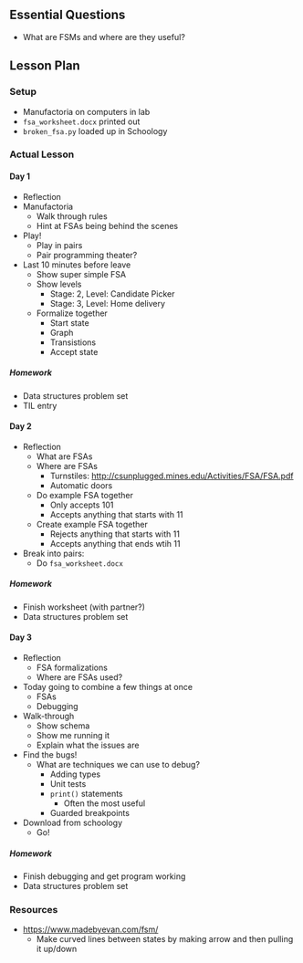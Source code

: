 ## Essential Questions

- What are FSMs and where are they useful?

## Lesson Plan

### Setup

- Manufactoria on computers in lab
- `fsa_worksheet.docx` printed out
- `broken_fsa.py` loaded up in Schoology

### Actual Lesson

#### Day 1

- Reflection
- Manufactoria
    - Walk through rules
    - Hint at FSAs being behind the scenes
- Play!
    - Play in pairs
    - Pair programming theater?
- Last 10 minutes before leave
    - Show super simple FSA
    - Show levels
        - Stage: 2, Level: Candidate Picker
        - Stage: 3, Level: Home delivery
    - Formalize together
        - Start state
        - Graph
        - Transistions
        - Accept state

##### Homework

- Data structures problem set
- TIL entry

#### Day 2

- Reflection
    - What are FSAs
    - Where are FSAs
        - Turnstiles: http://csunplugged.mines.edu/Activities/FSA/FSA.pdf
        - Automatic doors
    - Do example FSA together
        - Only accepts 101
        - Accepts anything that starts with 11
    - Create example FSA together
        - Rejects anything that starts with 11
        - Accepts anything that ends wtih 11
- Break into pairs:
    - Do `fsa_worksheet.docx`

##### Homework

- Finish worksheet (with partner?)
- Data structures problem set

#### Day 3

- Reflection
    - FSA formalizations
    - Where are FSAs used?
- Today going to combine a few things at once
    - FSAs
    - Debugging
- Walk-through
    - Show schema
    - Show me running it
    - Explain what the issues are
- Find the bugs!
    - What are techniques we can use to debug?
        - Adding types
        - Unit tests
        - `print()` statements
            - Often the most useful
        - Guarded breakpoints
- Download from schoology
    - Go!

##### Homework

- Finish debugging and get program working
- Data structures problem set

### Resources

- https://www.madebyevan.com/fsm/
    - Make curved lines between states by making arrow and then pulling it up/down